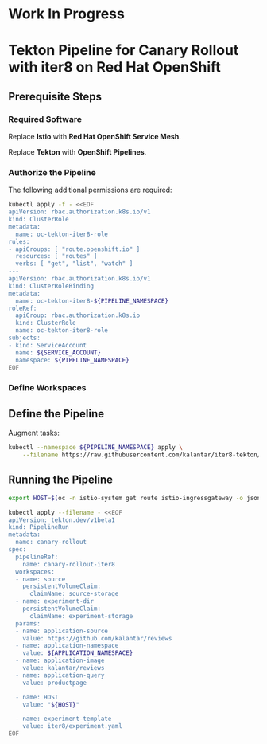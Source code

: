 # Work In Progress

# Tekton Pipeline for Canary Rollout with iter8 on Red Hat OpenShift

## Prerequisite Steps

### Required Software

Replace **Istio** with **Red Hat OpenShift Service Mesh**.

Replace **Tekton** with **OpenShift Pipelines**.

### Authorize the Pipeline

The following additional permissions are required:

```bash
kubectl apply -f - <<EOF
apiVersion: rbac.authorization.k8s.io/v1
kind: ClusterRole
metadata:
  name: oc-tekton-iter8-role
rules:
- apiGroups: [ "route.openshift.io" ]
  resources: [ "routes" ]
  verbs: [ "get", "list", "watch" ]
---
apiVersion: rbac.authorization.k8s.io/v1
kind: ClusterRoleBinding
metadata:
  name: oc-tekton-iter8-${PIPELINE_NAMESPACE}
roleRef:
  apiGroup: rbac.authorization.k8s.io
  kind: ClusterRole
  name: oc-tekton-iter8-role
subjects:
- kind: ServiceAccount
  name: ${SERVICE_ACCOUNT}
  namespace: ${PIPELINE_NAMESPACE}
EOF
```

### Define Workspaces

## Define the Pipeline

Augment tasks:

```bash
kubectl --namespace ${PIPELINE_NAMESPACE} apply \
    --filename https://raw.githubusercontent.com/kalantar/iter8-tekton/master/openshift/task-overrides.yaml
```

## Running the Pipeline

```bash
export HOST=$(oc -n istio-system get route istio-ingressgateway -o jsonpath='{.spec.host}')

kubectl apply --filename - <<EOF
apiVersion: tekton.dev/v1beta1
kind: PipelineRun
metadata:
  name: canary-rollout
spec:
  pipelineRef:
    name: canary-rollout-iter8
  workspaces:
  - name: source
    persistentVolumeClaim:
      claimName: source-storage
  - name: experiment-dir
    persistentVolumeClaim:
      claimName: experiment-storage
  params:
  - name: application-source
    value: https://github.com/kalantar/reviews
  - name: application-namespace
    value: ${APPLICATION_NAMESPACE}
  - name: application-image
    value: kalantar/reviews
  - name: application-query
    value: productpage

  - name: HOST
    value: "${HOST}"

  - name: experiment-template
    value: iter8/experiment.yaml
EOF
```
